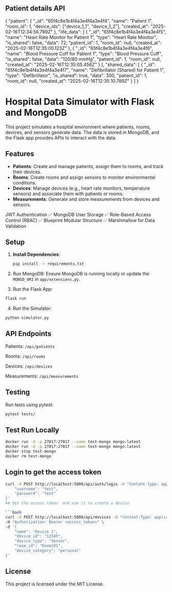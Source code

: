 ## Patient details API

{
  "patient": {
    "_id": "65f4c8e1b4f4a3e4f4a3e4f4",
    "name": "Patient 1",
    "room_id": 1,
    "device_ids": ["device_1_1", "device_1_2"],
    "created_at": "2025-02-16T12:34:56.789Z"
  },
  "life_data": [
    {
      "_id": "65f4c8e1b4f4a3e4f4a3e4f5",
      "name": "Heart Rate Monitor for Patient 1",
      "type": "Heart Rate Monitor",
      "is_shared": false,
      "data": 72,
      "patient_id": 1,
      "room_id": null,
      "created_at": "2025-02-16T12:35:00.123Z"
    },
    {
      "_id": "65f4c8e1b4f4a3e4f4a3e4f6",
      "name": "Blood Pressure Cuff for Patient 1",
      "type": "Blood Pressure Cuff",
      "is_shared": false,
      "data": "120/80 mmHg",
      "patient_id": 1,
      "room_id": null,
      "created_at": "2025-02-16T12:35:05.456Z"
    }
  ],
  "shared_data": [
    {
      "_id": "65f4c8e1b4f4a3e4f4a3e4f7",
      "name": "Defibrillator (Shared) for Patient 1",
      "type": "Defibrillator",
      "is_shared": true,
      "data": 300,
      "patient_id": 1,
      "room_id": null,
      "created_at": "2025-02-16T12:35:10.789Z"
    }
  ]
}


# Hospital Data Simulator with Flask and MongoDB

This project simulates a hospital environment where patients, rooms, devices, and sensors generate data. The data is stored in MongoDB, and the Flask app provides APIs to interact with the data.

## Features

- **Patients**: Create and manage patients, assign them to rooms, and track their devices.
- **Rooms**: Create rooms and assign sensors to monitor environmental conditions.
- **Devices**: Manage devices (e.g., heart rate monitors, temperature sensors) and associate them with patients or rooms.
- **Measurements**: Generate and store measurements from devices and sensors.

 JWT Authentication
✅ MongoDB User Storage
✅ Role-Based Access Control (RBAC)
✅ Blueprint Modular Structure
✅ Marshmallow for Data Validation

## Setup

1. **Install Dependencies**:
   ```bash
   pip install -r requirements.txt
    ```
2. Run MongoDB:
Ensure MongoDB is running locally or update the 
`MONGO_URI` in `app/extensions.py`.

3. Run the Flask App:

```bash
flask run
```
4. Run the Simulator:

```bash
python simulator.py
```

## API Endpoints

Patients: `/api/patients`

Rooms: `/api/rooms`

Devices: `/api/devices`

Measurements: `/api/measurements`

## Testing

Run tests using pytest:

```bash
pytest tests/
```

## Test Run Locally
```bash
docker run -d -p 27017:27017 --name test-mongo mongo:latest
docker run -d -p 27017:27017 --name test-mongo mongo:latest
docker stop test-mongo
docker rm test-mongo

```
## Login to get the access token

```bash
curl -X POST http://localhost:5000/api/auth/login -H "Content-Type: application/json" -d '{
    "username": "test",
    "password": "test"
}'
## Get the access token  and use it to create a device

```bash
curl -X POST http://localhost:5000/api/devices -H "Content-Type: application/json" \
-H "Authorization: Bearer <access_token>" \
-d '{
    "name": "Device 1",
    "device_id": "12345",
    "device_type": "Sensor",
    "room_id": "Room101",
    "device_category": "personal"
}'
```


## License

This project is licensed under the MIT License.